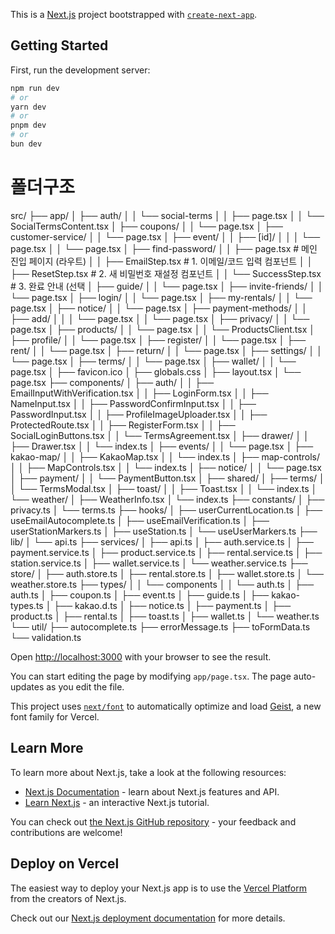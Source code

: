 This is a [Next.js](https://nextjs.org) project bootstrapped with [`create-next-app`](https://nextjs.org/docs/app/api-reference/cli/create-next-app).

## Getting Started

First, run the development server:

```bash
npm run dev
# or
yarn dev
# or
pnpm dev
# or
bun dev
```

# 폴더구조
src/
├── app/
│   ├── auth/
│   │   └── social-terms
│   │        ├── page.tsx
│   │        └── SocialTermsContent.tsx
│   ├── coupons/
│   │   └── page.tsx
│   ├── customer-service/
│   │   └── page.tsx
│   ├── event/
│   │   ├── [id]/
│   │   │    └── page.tsx
│   │   └── page.tsx
│   ├── find-password/
│   │     ├── page.tsx             # 메인 진입 페이지 (라우트)
│   │     ├── EmailStep.tsx        # 1. 이메일/코드 입력 컴포넌트
│   │     ├── ResetStep.tsx        # 2. 새 비밀번호 재설정 컴포넌트
│   │     └── SuccessStep.tsx      # 3. 완료 안내 (선택
│   ├── guide/
│   │   └── page.tsx
│   ├── invite-friends/
│   │   └── page.tsx
│   ├── login/
│   │   └── page.tsx
│   ├── my-rentals/
│   │   └── page.tsx
│   ├── notice/
│   │   └── page.tsx
│   ├── payment-methods/
│   │   ├── add/
│   │   │    └── page.tsx
│   │   └── page.tsx
│   ├── privacy/
│   │   └── page.tsx
│   ├── products/
│   │   └── page.tsx
│   │   └── ProductsClient.tsx
│   ├── profile/
│   │   └── page.tsx
│   ├── register/
│   │   └── page.tsx
│   ├── rent/
│   │   └── page.tsx
│   ├── return/
│   │   └── page.tsx
│   ├── settings/
│   │   └── page.tsx
│   ├── terms/
│   │   └── page.tsx
│   ├── wallet/
│   │   └── page.tsx
│   ├── favicon.ico
│   ├── globals.css
│   ├── layout.tsx
│   └── page.tsx
├── components/
│   ├── auth/
│   │   ├── EmailInputWithVerification.tsx
│   │   ├── LoginForm.tsx
│   │   ├── NameInput.tsx
│   │   ├── PasswordConfirmInput.tsx
│   │   ├── PasswordInput.tsx
│   │   ├── ProfileImageUploader.tsx
│   │   ├── ProtectedRoute.tsx
│   │   ├── RegisterForm.tsx
│   │   ├── SocialLoginButtons.tsx
│   │   └── TermsAgreement.tsx
│   ├── drawer/
│   │   ├── Drawer.tsx
│   │   └── index.ts
│   ├── events/
│   │   └── page.tsx
│   ├── kakao-map/
│   │   ├── KakaoMap.tsx
│   │   └── index.ts
│   ├── map-controls/
│   │   ├── MapControls.tsx
│   │   └── index.ts
│   ├── notice/
│   │   └── page.tsx
│   ├── payment/
│   │   └── PaymentButton.tsx
│   ├── shared/
│   ├── terms/
│   │   └── TermsModal.tsx
│   ├── toast/
│   │   ├── Toast.tsx
│   │   └── index.ts
│   └── weather/
│       ├── WeatherInfo.tsx
│       └── index.ts
├── constants/
│   ├── privacy.ts
│   └── terms.ts
├── hooks/
│   ├── userCurrentLocation.ts
│   ├── useEmailAutocomplete.ts
│   ├── useEmailVerification.ts
│   ├── userStationMarkers.ts
│   ├── useStation.ts
│   └── useUserMarkers.ts
├── lib/
│   └── api.ts
├── services/
│   ├── api.ts
│   ├── auth.service.ts
│   ├── payment.service.ts
│   ├── product.service.ts
│   ├── rental.service.ts
│   ├── station.service.ts
│   ├── wallet.service.ts
│   └── weather.service.ts
├── store/
│   ├── auth.store.ts
│   ├── rental.store.ts
│   ├── wallet.store.ts
│   └── weather.store.ts
├── types/
│   │ └── components
│   │        └── auth.ts
│   ├── auth.ts
│   ├── coupon.ts
│   ├── event.ts
│   ├── guide.ts
│   ├── kakao-types.ts
│   ├── kakao.d.ts
│   ├── notice.ts
│   ├── payment.ts
│   ├── product.ts
│   ├── rental.ts
│   ├── toast.ts
│   ├── wallet.ts
│   └── weather.ts
└── util/
    ├── autocomplete.ts
    ├── errorMessage.ts
    ├── toFormData.ts
    └── validation.ts


Open [http://localhost:3000](http://localhost:3000) with your browser to see the result.

You can start editing the page by modifying `app/page.tsx`. The page auto-updates as you edit the file.

This project uses [`next/font`](https://nextjs.org/docs/app/building-your-application/optimizing/fonts) to automatically optimize and load [Geist](https://vercel.com/font), a new font family for Vercel.

## Learn More

To learn more about Next.js, take a look at the following resources:

- [Next.js Documentation](https://nextjs.org/docs) - learn about Next.js features and API.
- [Learn Next.js](https://nextjs.org/learn) - an interactive Next.js tutorial.

You can check out [the Next.js GitHub repository](https://github.com/vercel/next.js) - your feedback and contributions are welcome!

## Deploy on Vercel

The easiest way to deploy your Next.js app is to use the [Vercel Platform](https://vercel.com/new?utm_medium=default-template&filter=next.js&utm_source=create-next-app&utm_campaign=create-next-app-readme) from the creators of Next.js.

Check out our [Next.js deployment documentation](https://nextjs.org/docs/app/building-your-application/deploying) for more details.

